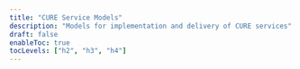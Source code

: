 ```yaml
---
title: "CURE Service Models"
description: "Models for implementation and delivery of CURE services"
draft: false
enableToc: true
tocLevels: ["h2", "h3", "h4"]
---
```


